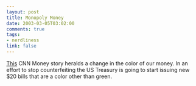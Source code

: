 ```yaml
--- 
layout: post
title: Monopoly Money
date: 2003-03-05T03:02:00
comments: true
tags:
- nerdliness
link: false
---
```

<a href="http://money.cnn.com/2003/03/05/news/money/index.htm" target="_blank">This</a> CNN Money story heralds a change in the color of our money. In an effort to stop counterfeiting the US Treasury is going to start issuing new $20 bills that are a color other than green.


